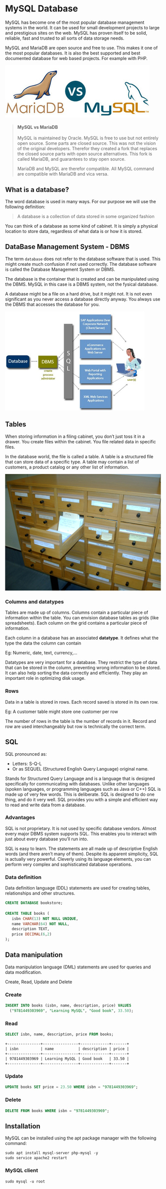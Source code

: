 # MySQL Database

MySQL has become one of the most popular database management systems in the world. It can be used for small development projects to large and prestigious sites on the web. MySQL has proven itself to be solid, reliable, fast and trusted to all sorts of data storage needs.

MySQL and MariaDB are open source and free to use. This makes it one of the most popular databases. It is also the best supported and best documented database for web based projects. For example with PHP.

![MariaDB vs MySQL](./img/mariadb-vs-mysql.jpg)

> #### MySQL vs MariaDB
> 
> MySQL is maintained by Oracle. MySQL is free to use but not entirely open source. Some parts are closed source. This was not the vision of the original developers. Therefor they created a fork that replaces the closed source parts with open source alternatives. This fork is called MariaDB, and guarantees to stay open source.
>
> MariaDB and MySQL are therefor compatible. All MySQL command are compatible with MariaDB and vica versa.

## What is a database? 

The word database is used in many ways. For our purpose we will use the following definition:

> A database is a collection of data stored in some organized fashion

You can think of a database as some kind of cabinet. It is simply a physical location to store data, regardless of what data is or how it is stored.

## DataBase Management System - DBMS

The term `database` does not refer to the database software that is used. This might create much confusion if not used correctly. The database software is called the Database Management System or DBMS.

The database is the container that is created and can be manipulated using the DBMS. MySQL in this case is a DBMS system, not the fysical database.

A database might be a file on a hard drive, but it might not. It is not even significant as you never access a database directly anyway. You always use the DBMS that accesses the database for you.

![DBMS](./img/dbms.jpg)

## Tables

When storing information in a filing cabinet, you don’t just toss it in a drawer. You create files within the cabinet. You file related data in specific files.

In the database world, the file is called a table. A table is a structured file that can store data of a specific type. A table may contain a list of customers, a product catalog or any other list of information.

![Filing cabinet](./img/filing-cabinet.jpg)

### Columns and datatypes
Tables are made up of columns. Columns contain a particular piece of information within the table. You can envision database tables as grids (like spreadsheets). Each column on the grid contains a particular piece of information.

Each column in a database has an associated **datatype**. It defines what the type the data the column can contain

Eg: Numeric, date, text, currency,…

Datatypes are very important for a database. They restrict the type of data that can be stored in the column, preventing wrong information to be stored. It can also help sorting the data correctly and efficiently. They play an important role in optimizing disk usage.

### Rows

Data in a table is stored in rows. Each record saved is stored in its own row.

Eg: A customer table might store one customer per row

The number of rows in the table is the number of records in it. Record and row are used interchangeably but row is technically the correct term.

##  SQL
SQL pronounced as:

* Letters: S-Q-L 
* Or as SEQUEL (Structured English Query Language) original name.

Stands for Structured Query Language and is a language that is designed specifically for communicating with databases. Unlike other languages (spoken languages, or programming languages such as Java or C++) SQL is made up of very few words. This is deliberate. SQL is designed to do one thing, and do it very well. SQL provides you with a simple and efficient way to read and write data from a database.

### Advantages

SQL is not proprietary. It is not used by specific database vendors. Almost every major DBMS system supports SQL. This enables you to interact with just about every database you’ll run into.

SQL is easy to learn. The statements are all made up of descriptive English words (and there aren’t many of them). Despite its apparent simplicity, SQL is actually very powerful. Cleverly using its language elements, you can perform very complex and sophisticated database operations.

### Data definition

Data definition language (DDL) statements are used for creating tables, relationships and other structures.

```sql
CREATE DATABASE bookstore;

CREATE TABLE books (
   isbn CHAR(13) NOT NULL UNIQUE,
   name VARCHAR(64) NOT NULL,
   description TEXT,
   price DECIMAL(6,2)
);
```

## Data manipulation

Data manipulation language (DML) statements are used for queries and data modification.

Create, Read, Update and Delete

### Create

<!-- TODO -->

```sql
INSERT INTO books (isbn, name, description, price) VALUES
  ("9781449303969", "Learning MySQL", "Good book", 33.50);
```

### Read

```sql
SELECT isbn, name, description, price FROM books;
```

```
+---------------+----------------+-------------+-------+
| isbn          | name           | description | price |
+---------------+----------------+-------------+-------+
| 9781449303969 | Learning MySQL | Good book   | 33.50 |
+---------------+----------------+-------------+-------+
```

### Update

```sql
UPDATE books SET price = 23.50 WHERE isbn = "9781449303969";
```

### Delete

```sql
DELETE FROM books WHERE isbn = "9781449303969";
```

## Installation

MySQL can be installed using the apt package manager with the following command:

```shell
sudo apt install mysql-server php-mysql -y
sudo service apache2 restart
```

### MySQL client

```
sudo mysql -u root
```

